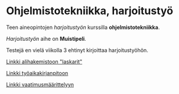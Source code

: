 # Ohjelmistotekniikka, harjoitustyö

Teen aineopintojen *harjoitustyön* kurssilla **ohjelmistotekniikka**.

*Harjoitustyön* aihe on **Muistipeli**.

Testejä en vielä viikolla 3 ehtinyt kirjoittaa harjoitustyöhön.

[Linkki alihakemistoon "laskarit"](laskarit/)

[Linkki työaikakirjanpitoon](dokumentaatio/tyoaikakirjanpito.md)

[Linkki vaatimusmäärittelyyn](dokumentaatio/vaatimusmaarittely.md)
